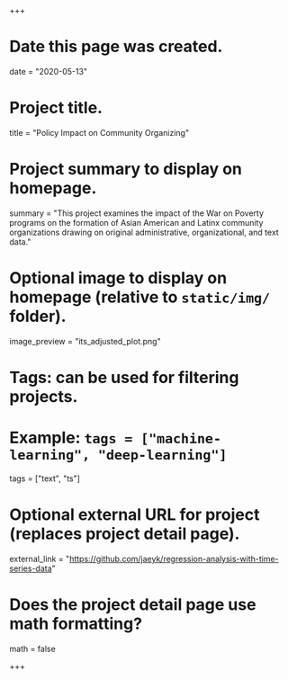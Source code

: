 +++
# Date this page was created.
date = "2020-05-13"

# Project title.
title = "Policy Impact on Community Organizing"

# Project summary to display on homepage.
summary = "This project examines the impact of the War on Poverty programs on the formation of Asian American and Latinx community organizations drawing on original administrative, organizational, and text data."

# Optional image to display on homepage (relative to `static/img/` folder).
image_preview = "its_adjusted_plot.png"

# Tags: can be used for filtering projects.
# Example: `tags = ["machine-learning", "deep-learning"]`
tags = ["text", "ts"]

# Optional external URL for project (replaces project detail page).
external_link = "https://github.com/jaeyk/regression-analysis-with-time-series-data"

# Does the project detail page use math formatting?
math = false

+++

